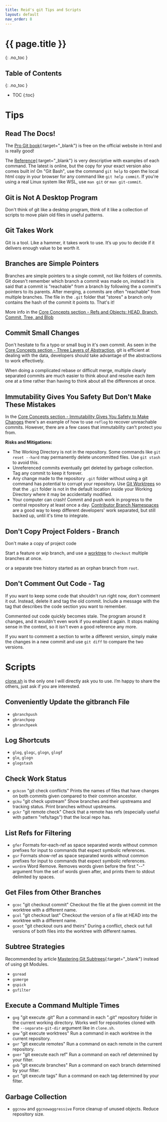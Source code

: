 ```yaml
---
title: Reid's git Tips and Scripts
layout: default
nav_order: 8
---
```

# {{ page.title }}
{: .no_toc }

## Table of Contents
{: .no_toc }

- TOC
{:toc}

# Tips

## Read The Docs!

The [Pro Git book](http://git-scm.com/book/en/v2){:target="_blank"} is free on the official website in html and is really good!

The [Reference](https://git-scm.com/docs){:target="_blank"} is very descriptive with examples of each command. The latest is online, but the copy for your exact version also comes built in! On "Git Bash", use the command `git help` to open the local html copy in your browser for any command like `git help commit`. If you're using a real Linux system like WSL, use `man git` or `man git-commit`.

## Git is Not A Desktop Program

Don't think of git like a desktop program, think of it like a collection of scripts to move plain old files in useful patterns.

## Git Takes Work

Git is a tool. Like a hammer, it takes work to use. It’s up you to decide if it delivers enough value to be worth it.

## Branches are Simple Pointers

Branches are simple pointers to a single commit, not like folders of commits. Git doesn't remember which branch a commit was made on, instead it is said that a commit is "reachable" from a branch by following the a commit's pointers to its parents. After merging, a commits are often "reachable" from multiple branches. The file in the `.git` folder that "stores" a branch only contains the hash of the commit it points to. That's it!

More info in the [Core Concepts section - Refs and Objects: HEAD, Branch, Commit, Tree, and Blob](./Core-Concepts.html#refs-and-objects-head-branch-commit-tree-and-blob)

## Commit Small Changes

Don't hesitate to fix a typo or small bug in it's own commit. As seen in the [Core Concepts section - Three Layers of Abstraction](./Core-Concepts.html#three-layers-of-abstraction), git is efficient at dealing with the data, developers should take advantage of the abstractions to work effectively. 

When doing a complicated rebase or difficult merge, multiple clearly separated commits are much easier to think about and resolve each item one at a time rather than having to think about all the differences at once.

## Immutability Gives You Safety But Don't Make These Mistakes

In the [Core Concepts section - Immutability Gives You Safety to Make Changes](./Core-Concepts.html#immutability-gives-you-safety-to-make-changes) there's an example of how to use `reflog` to recover unreachable commits. However, there are a few cases that immutability can't protect you from.

__Risks and Mitigations:__
* The Working Directory is not in the repository. Some commands like `git reset --hard` may permanently delete uncommitted files. Use `git stash` to avoid this.
* Unreferenced commits eventually get deleted by garbage collection. Tag any commit to keep it forever.
* Any change made to the repository `.git` folder without using a git command has potential to corrupt your repository. Use [Git Worktrees](./Git-Worktrees.html) so that the `.git` folder is not in the default location inside your Working Directory where it may be accidentally modified.
* Your computer can crash! Commit and push work in progress to the central repository at least once a day. [Contributor Branch Namespaces](./Branching-Strategies/Contributor-Branch-Namespaces.html) are a good way to keep different developers' work separated, but still backed up, until it's time to integrate.

## Don't Copy Project Folders - Branch

Don't make a copy of project code

Start a feature or wip branch, and use a [worktree](./Git-Worktrees.html) to `checkout` multiple branches at once.

or a separate tree history started as an orphan branch from `root`.

## Don't Comment Out Code - Tag

If you want to keep some code that shouldn't run right now, don't comment it out. Instead, delete it and tag the old commit. Include a message with the tag that describes the code section you want to remember.

Commented out code quickly becomes stale. The program around it changes, and it wouldn't even work if you enabled it again. It stops making sense in the context, so it isn't even a good reference any more.

If you want to comment a section to write a different version, simply make the changes in a new commit and use `git diff` to compare the two versions.

# Scripts

[clone.sh](./clone.sh.html) is the only one I will directly ask you to use.
I’m happy to share the others, just ask if you are interested.

## Conveniently Update the gitbranch File

* `gbranchpush`
* `gbranchpop`
* `gbranchpeek`

## Log Shortcuts

* `glog`, `glogc`, `glogn`, `glogf`
* `glo`, `glogn`
* `glogstash`

## Check Work Status

* `gckcon`
  "git check conflicts" Prints the names of files that have changes on both commits given compared to their common ancestor.
* `gcku`
  "git check upstream" Show branches and their upstreams and tracking status. Print branches without upstreams.
* `gckr`
  "git remote check" Check that a remote has refs (especially useful with pattern "refs/tags") that the local repo has.

## List Refs for Filtering

* `gfer`
  Formats for-each-ref as space separated words without common prefixes for input to commands that expect symbolic references.
* `gsr`
  Formats show-ref as space separated words without common prefixes for input to commands that expect symbolic references.
* `wordrm`
  Word Remove. Removes words given before the first "--" argument from the set of words given after, and prints them to stdout delimited by spaces.

## Get Files from Other Branches

* `gcoc`
  "git checkout commit" Checkout the file at the given commit int the worktree with a different name.
* `gcol`
  "git checkout last" Checkout the version of a file at HEAD into the worktree with a different name.
* `gcoot`
  "git checkout ours and theirs" During a conflict, check out full versions of both files into the worktree with different names.

## Subtree Strategies

Recommended by article [Mastering Git Subtrees](https://medium.com/@porteneuve/mastering-git-subtrees-943d29a798ec){:target="_blank"} instead of using git Modules.

* `gsread`
* `gsmerge`
* `gspick`
* `gsfilter`

## Execute a Command Multiple Times

* `gxg`
  "git execute .git" Run a command in each ".git" repository folder in the current working directory. Works well for repositories cloned with the `--separate-git-dir` argument like in `clone.sh`.
* `gxw`
  "git execute worktrees" Run a command in each worktree in the current repository.
* `gxr`
  "git execute remotes" Run a command on each remote in the current repository.
* `gxer`
  "git execute each ref" Run a command on each ref determined by your filter.
* `gxb`
  "git execute branches" Run a command on each branch determined by your filter.
* `gxt`
  "git execute tags" Run a command on each tag determined by your filter.

## Garbage Collection
* `ggcnow` and `ggcnowaggressive`
  Force cleanup of unused objects. Reduce repository size.
